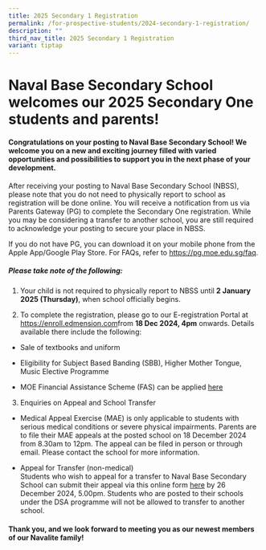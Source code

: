 ```yaml
---
title: 2025 Secondary 1 Registration
permalink: /for-prospective-students/2024-secondary-1-registration/
description: ""
third_nav_title: 2025 Secondary 1 Registration
variant: tiptap
---
```

<h1>Naval Base Secondary School welcomes our 2025 Secondary One students and parents!</h1>
<h4>Congratulations on your posting to Naval Base Secondary School! We welcome you on a new and exciting journey filled with varied opportunities and possibilities to support you in the next phase of your development.</h4>
<p>After receiving your posting to Naval Base Secondary School (NBSS), please
note that you do not need to physically report to school as registration
will be done online. You will receive a notification from us via Parents
Gateway (PG) to complete the Secondary One registration. While you may
be considering a transfer to another school, you are still required to
acknowledge your posting to secure your place in NBSS.&nbsp;</p>
<p>If you do not have PG,&nbsp;you can download it on your mobile phone from
the Apple App/Google Play Store. For FAQs, refer to <a href="https://pg.moe.edu.sg/faq" rel="noopener noreferrer nofollow" target="_blank">https://pg.moe.edu.sg/faq</a>.</p>
<h5>Please take note of the following:</h5>
<ol data-tight="true" class="tight">
<li>
<p>Your child is not required to physically report to NBSS until <strong>2 January 2025 (Thursday)</strong>,
when school officially begins.
<br>
</p>
<p></p>
</li>
<li>
<p>To complete the registration, please go to our E-registration Portal at
<a href="https://enroll.edmension.com" rel="noopener noreferrer nofollow" target="_blank">https://enroll.edmension.com</a>from <strong>18 Dec 2024, 4pm</strong> onwards.
Details available there include the following:</p>
</li>
</ol>
<ul data-tight="true" class="tight">
<li>
<p>Sale of textbooks and uniform</p>
</li>
<li>
<p>Eligibility for Subject Based Banding (SBB), Higher Mother Tongue, Music
Elective Programme</p>
</li>
<li>
<p>MOE Financial Assistance Scheme (FAS) can be applied <a href="https://go.gov.sg/moe-efas" rel="noopener nofollow" target="_blank">here</a>
</p>
<p></p>
</li>
</ul>
<ol start="3" data-tight="true" class="tight">
<li>
<p>Enquiries on Appeal and School Transfer</p>
</li>
</ol>
<ul data-tight="true" class="tight">
<li>
<p>Medical Appeal Exercise (MAE) is only applicable to students with serious
medical conditions or severe physical impairments. Parents are to file
their MAE appeals at the posted school on 18 December 2024 from 8.30am
to 12pm. The appeal can be filed in person or through email. Please contact
the school for more information.</p>
</li>
</ul>
<p></p>
<ul data-tight="true" class="tight">
<li>
<p>Appeal for Transfer (non-medical)
<br>Students who wish to appeal for a transfer to Naval Base Secondary School
can submit their appeal via this online form <a href="https://go.gov.sg/nbssappeal" rel="noopener nofollow" target="_blank">here</a> by 26 December 2024, 5.00pm.
Students who are posted to their schools under the DSA programme will not
be allowed to transfer to another school.</p>
</li>
</ul>
<h4>Thank you, and we look forward to meeting you as our newest members of our Navalite family!</h4>
<p></p>